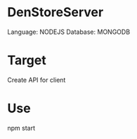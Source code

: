 # DenStoreServer
Language: NODEJS
Database: MONGODB

# Target
Create API for client

# Use
npm start
